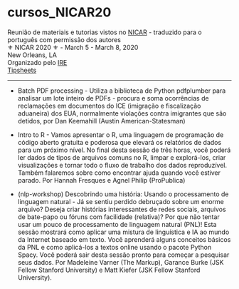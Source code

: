 # cursos_NICAR20
Reunião de materiais e tutorias vistos no [NICAR](https://www.ire.org/events-and-training/conferences/nicar-2020) - traduzido para o português com permissão dos autores <br>
⚜️ NICAR 2020 ⚜️ - March 5 - March 8, 2020<br>
New Orleans, LA<br>
Organizado pelo [IRE](https://www.ire.org/)<br> 
[Tipsheets](https://www.ire.org/events-and-training/conferences/nicar-2020/tipsheets-links)

-------------------------------------

- Batch PDF processing - Utiliza a biblioteca de Python pdfplumber para analisar um lote inteiro de PDFs - procura e soma ocorrências de reclamações em documentos do ICE (imigração e fiscalização aduaneira) dos EUA, normalmente violações contra imigrantes que são detidos, por Dan Keemahill (Austin American-Statesman)

- Intro to R - Vamos apresentar o R, uma linguagem de programação de código aberto gratuita e poderosa que elevará os relatórios de dados para um próximo nível. No final desta sessão de três horas, você poderá ler dados de tipos de arquivos comuns no R, limpar e explorá-los, criar visualizações e tornar todo o fluxo de trabalho dos dados reproduzível. Também falaremos sobre como encontrar ajuda quando você estiver parado. Por Hannah Fresques e Agnel Philip (ProPublica)

- (nlp-workshop) Descobrindo uma história: Usando o processamento de linguagem natural - Já se sentiu perdido debruçado sobre um enorme arquivo? Deseja criar histórias interessantes de redes sociais, arquivos de bate-papo ou fóruns com facilidade (relativa)? 
Por que não tentar usar um pouco de processamento de linguagem natural (PNL)!
Esta sessão mostrará como aplicar uma mistura de linguística e IA ao mundo da Internet baseado em texto. Você aprenderá alguns conceitos básicos da PNL e como aplicá-los a textos online usando o pacote Python Spacy. Você poderá sair desta sessão pronto para começar a pesquisar seus dados. Por Madeleine Varner (The Markup), Garance Burke (JSK Fellow Stanford University) e Matt Kiefer (JSK Fellow Stanford University).
